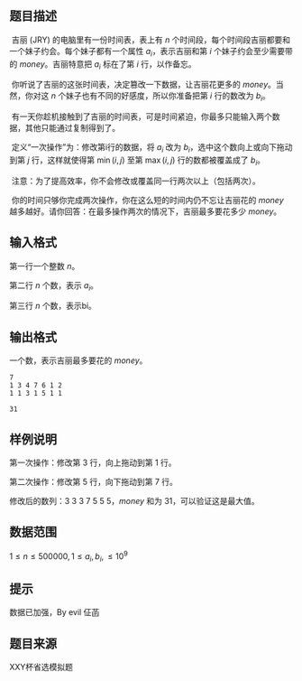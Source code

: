 

## 题目描述
 吉丽 (JRY) 的电脑里有一份时间表，表上有 $n$ 个时间段，每个时间段吉丽都要和一个妹子约会。每个妹子都有一个属性 $a_i$，表示吉丽和第 $i$ 个妹子约会至少需要带的 $money$。吉丽特意把 $a_i$ 标在了第 $i$ 行，以作备忘。

 你听说了吉丽的这张时间表，决定篡改一下数据，让吉丽花更多的 $money$。当然，你对这 $n$ 个妹子也有不同的好感度，所以你准备把第 $i$ 行的数改为 $b_i$。

 有一天你趁机接触到了吉丽的时间表，可是时间紧迫，你最多只能输入两个数据，其他只能通过复制得到了。

 定义“一次操作”为：修改第i行的数据，将 $a_i$ 改为 $b_i$，选中这个数向上或向下拖动到第 $j$ 行，这样就使得第 $\min(i,j)$ 至第 $\max(i,j)$ 行的数都被覆盖成了 $b_i$。

 注意：为了提高效率，你不会修改或覆盖同一行两次以上（包括两次）。

 你的时间只够你完成两次操作，你在这么短的时间内仍不忘让吉丽花的 $money$ 越多越好。请你回答：在最多操作两次的情况下，吉丽最多要花多少 $money$。
## 输入格式
第一行一个整数 $n$。

第二行 $n$ 个数，表示 $a_i$。

第三行 $n$ 个数，表示bi。
## 输出格式
一个数，表示吉丽最多要花的 $money$。

```input1
7
1 3 4 7 6 1 2
1 1 3 1 5 1 1

```

```output1
31
```

## 样例说明
第一次操作：修改第 $3$ 行，向上拖动到第 $1$ 行。

第二次操作：修改第 $5$ 行，向下拖动到第 $7$ 行。

修改后的数列：$3$ $3$ $3$ $7$ $5$ $5$ $5$，$money$ 和为 $31$，可以验证这是最大值。

## 数据范围
$1\leq n \leq 500000, 1\leq a_i,b_i, \leq 10^9$


## 提示
数据已加强，By evil 佂菡
## 题目来源
XXY杯省选模拟题


